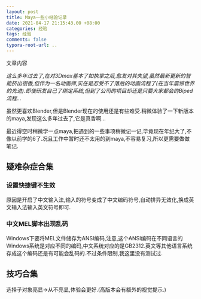 ```yaml
---
layout: post
title: Maya一些小经验记录
date: 2021-04-17 21:15:43.00 +08:00
categories: 经验
tags: 经验
comments: false
typora-root-url: ..
---
```


文章内容

*这么多年过去了,在对3Dmax基本了如执掌之后,愈发对其失望,虽然最新更新的智能挤出很香,但作为一名动画师,实在是忍受不了落后的动画流程了(在当年震惊世界的先进).即使研发自己了绑定系统,但到了公司的项目却还是只要大家都会的Biped流程...*

虽然更喜欢Blender,但是Blender现在的使用还是有些难受.稍微体验了一下新版本的maya,发现这么多年过去了,它是真香啊...

最近得空时稍微学一点maya,把遇到的一些事项稍微记一记,毕竟现在年纪大了,不像以前学的6了.况且工作中暂时还不太用的到maya,不容易复习,所以更需要做做笔记.

## 疑难杂症合集

### 设置快捷键不生效

原因是开启了中文输入法,输入的符号变成了中文编码符号,自动排异无效化,换成英文输入法输入英文符号即可.

### 中文MEL脚本出现乱码

Windows下要将MEL文件储存为ANSI编码,注意,这个ANSI编码在不同语言的Windows系统是对应不同的编码,中文系统对应的是GB2312.英文等其他语言系统存成这个编码还是有可能会乱码的.不过条件限制,我这里没有测试过.

## 技巧合集

选择子对象亮显->从不亮显,体验会更好.(高版本会有额外的视觉提示.)
